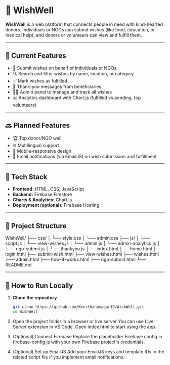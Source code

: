# 🎁 WishWell

**WishWell** is a web platform that connects people in need with kind-hearted donors. Individuals or NGOs can submit wishes (like food, education, or medical help), and donors or volunteers can view and fulfill them.

---

## 🌟 Current Features

- 📝 Submit wishes on behalf of individuals or NGOs
- 🔍 Search and filter wishes by name, location, or category
- ✅ Mark wishes as fulfilled
- 🙏 Thank-you messages from beneficiaries
- 👩‍💼 Admin panel to manage and track all wishes
- 📊 Analytics dashboard with Chart.js (fulfilled vs pending, top volunteers)

---

## 🔜 Planned Features

- 🏆 Top donor/NGO wall
- 🌐 Multilingual support
- 📱 Mobile-responsive design
- 📧 Email notifications (via EmailJS) on wish submission and fulfillment

---

## 🔧 Tech Stack

- **Frontend:** HTML, CSS, JavaScript
- **Backend:** Firebase Firestore
- **Charts & Analytics:** Chart.js
- **Deployment (optional):** Firebase Hosting

---

## 📂 Project Structure
WishWell/
├── css/
│ └── style.css
│ └── admin.css
├── js/
│ └── script.js
│ └── view-wishes.js
│ └── admin.js
│ └── admin-analytics.js
│ └── ngo-submit.js
│ └── thankyou.js
├── index.html
├── home.html
├── login.html
├── submit-wish.html
├── view-wishes.html
├── wishes.html
├── admin.html
├── how-it-works.html
├── ngo-submit.html
└── README.md

---

## 🚀 How to Run Locally

1. **Clone the repository**
   ```bash
   git clone https://github.com/Keerthanasagar19/WishWell.git
   cd WishWell
2.  Open the project folder in a browser or live server
    You can use Live Server extension in VS Code.
    Open index.html to start using the app.

3. (Optional) Connect Firebase
    Replace the placeholder Firebase config in firebase-config.js with your own Firebase            project's credentials.

4.  (Optional) Set up EmailJS
    Add your EmailJS keys and template IDs in the related script file if you implement email        notifications.


